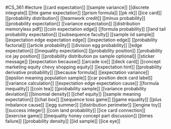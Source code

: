 #CS_361
#lecture
[[card expectation]]
[[sample variance]]
[[discrete integrate]]
[[hte game expectation]]
[[prism formula]]
[[pk nk]]
[[ice card]]
[[probability distribution]]
[[teamwork credit]]
[[minus probability]]
[[probability expectation]]
[[variance expectation]]
[[distribution memoryless pdf]]
[[coin expectation edge]]
[[formula probability]]
[[land tail probability expectation]]
[[subsequence faculty]]
[[sample iid sample]]
[[expectation edge expectation edge]]
[[expectation edge]]
[[probability factorial]]
[[article probability]]
[[division egg probability]]
[[edge expectation]]
[[inequality expectation]]
[[probability position]]
[[probability ice jay position]]
[[probability distribution px sample optional]]
[[sticker message]]
[[expectation becausw]]
[[arcade ice]]
[[deck card]]
[[concept marketing equity chevy shopping equity]]
[[expectation hint]]
[[probability derivative probability]]
[[becausw formula]]
[[expectation variance]]
[[epsilon meaning population sample]]
[[car position deck card label]]
[[variance calculation]]
[[expectation edge expectation cause]]
[[formula inequality]]
[[coin tea]]
[[probability sample]]
[[variance probability deviation]]
[[binomial density]]
[[chef equity]]
[[sample meaning expectation]]
[[chat box]]
[[sequence toss game]]
[[game equality]]
[[plus imbalance cause]]
[[egg summer]]
[[distribution perimeter]]
[[engine toy]]
[[success integer]]
[[coin land probability]]
[[ice card connection]]
[[exercise game]]
[[inequality honey concept part discussion]]
[[times failure]]
[[probability density]]
[[iid sample]]
[[ice eye]]

